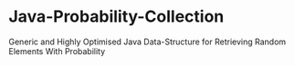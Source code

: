 # Java-Probability-Collection
Generic and Highly Optimised Java Data-Structure for Retrieving Random Elements With Probability
